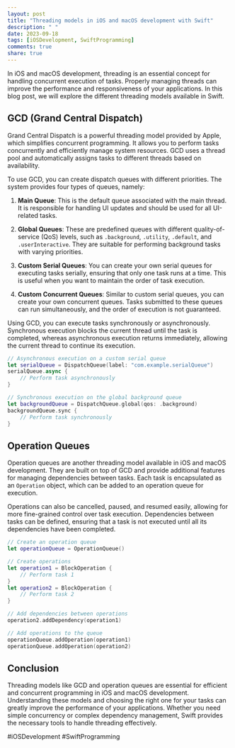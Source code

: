 ```yaml
---
layout: post
title: "Threading models in iOS and macOS development with Swift"
description: " "
date: 2023-09-18
tags: [iOSDevelopment, SwiftProgramming]
comments: true
share: true
---
```


In iOS and macOS development, threading is an essential concept for handling concurrent execution of tasks. Properly managing threads can improve the performance and responsiveness of your applications. In this blog post, we will explore the different threading models available in Swift.

## GCD (Grand Central Dispatch)

Grand Central Dispatch is a powerful threading model provided by Apple, which simplifies concurrent programming. It allows you to perform tasks concurrently and efficiently manage system resources. GCD uses a thread pool and automatically assigns tasks to different threads based on availability.

To use GCD, you can create dispatch queues with different priorities. The system provides four types of queues, namely:

1. **Main Queue**: This is the default queue associated with the main thread. It is responsible for handling UI updates and should be used for all UI-related tasks.

2. **Global Queues**: These are predefined queues with different quality-of-service (QoS) levels, such as `.background`, `.utility`, `.default`, and `.userInteractive`. They are suitable for performing background tasks with varying priorities.

3. **Custom Serial Queues**: You can create your own serial queues for executing tasks serially, ensuring that only one task runs at a time. This is useful when you want to maintain the order of task execution.

4. **Custom Concurrent Queues**: Similar to custom serial queues, you can create your own concurrent queues. Tasks submitted to these queues can run simultaneously, and the order of execution is not guaranteed.

Using GCD, you can execute tasks synchronously or asynchronously. Synchronous execution blocks the current thread until the task is completed, whereas asynchronous execution returns immediately, allowing the current thread to continue its execution.

```swift
// Asynchronous execution on a custom serial queue
let serialQueue = DispatchQueue(label: "com.example.serialQueue")
serialQueue.async {
    // Perform task asynchronously
}

// Synchronous execution on the global background queue
let backgroundQueue = DispatchQueue.global(qos: .background)
backgroundQueue.sync {
    // Perform task synchronously
}
```

## Operation Queues

Operation queues are another threading model available in iOS and macOS development. They are built on top of GCD and provide additional features for managing dependencies between tasks. Each task is encapsulated as an `Operation` object, which can be added to an operation queue for execution.

Operations can also be cancelled, paused, and resumed easily, allowing for more fine-grained control over task execution. Dependencies between tasks can be defined, ensuring that a task is not executed until all its dependencies have been completed.

```swift
// Create an operation queue
let operationQueue = OperationQueue()

// Create operations
let operation1 = BlockOperation {
    // Perform task 1
}
let operation2 = BlockOperation {
    // Perform task 2
}

// Add dependencies between operations
operation2.addDependency(operation1)

// Add operations to the queue
operationQueue.addOperation(operation1)
operationQueue.addOperation(operation2)
```

## Conclusion

Threading models like GCD and operation queues are essential for efficient and concurrent programming in iOS and macOS development. Understanding these models and choosing the right one for your tasks can greatly improve the performance of your applications. Whether you need simple concurrency or complex dependency management, Swift provides the necessary tools to handle threading effectively.

#iOSDevelopment #SwiftProgramming